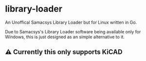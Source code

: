 # library-loader
An Unoffical Samacsys Library Loader but for Linux written in Go.

Due to Samacsys's Library Loader software being available only for Windows, this is just designed as an simple alternative to it.

## ⚠️ Currently this only supports KiCAD
